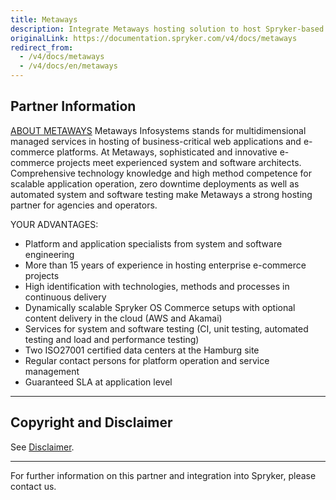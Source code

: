 ```yaml
---
title: Metaways
description: Integrate Metaways hosting solution to host Spryker-based project.
originalLink: https://documentation.spryker.com/v4/docs/metaways
redirect_from:
  - /v4/docs/metaways
  - /v4/docs/en/metaways
---
```


## Partner Information

[ABOUT METAWAYS](https://www.metaways.de/hosting/spryker/?L=1) 
Metaways Infosystems stands for multidimensional managed services in hosting of business-critical web applications and e-commerce platforms. At Metaways, sophisticated and innovative e-commerce projects meet experienced system and software architects. Comprehensive technology knowledge and high method competence for scalable application operation, zero downtime deployments as well as automated system and software testing make Metaways a strong hosting partner for agencies and operators. 
 
 YOUR ADVANTAGES: 
 
* Platform and application specialists from system and software engineering
* More than 15 years of experience in hosting enterprise e-commerce projects
* High identification with technologies, methods and processes in continuous delivery
* Dynamically scalable Spryker OS Commerce setups with optional content delivery in the cloud (AWS and Akamai)
* Services for system and software testing (CI, unit testing, automated testing and load and performance testing)
* Two ISO27001 certified data centers at the Hamburg site
* Regular contact persons for platform operation and service management
* Guaranteed SLA at application level
---

## Copyright and Disclaimer

See [Disclaimer](https://github.com/spryker/spryker-documentation).

---
For further information on this partner and integration into Spryker, please contact us.

<div class="hubspot-form js-hubspot-form" data-portal-id="2770802" data-form-id="163e11fb-e833-4638-86ae-a2ca4b929a41" id="hubspot-1"></div>

